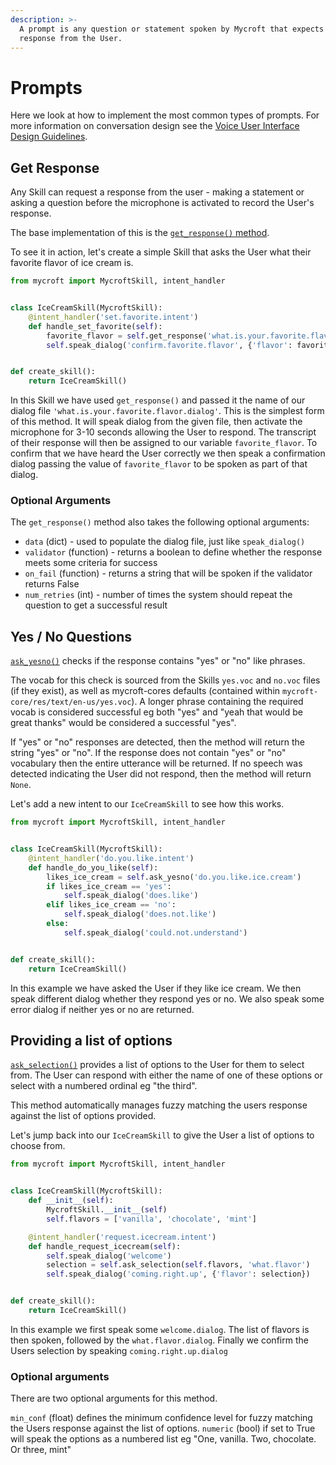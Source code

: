 ```yaml
---
description: >-
  A prompt is any question or statement spoken by Mycroft that expects a
  response from the User.
---
```


# Prompts

Here we look at how to implement the most common types of prompts. For more information on conversation design see the [Voice User Interface Design Guidelines](https://mycroft-ai.gitbook.io/docs/skill-development/voice-user-interface-design-guidelines/interactions-and-guidelines/statements-and-prompts).

## Get Response
Any Skill can request a response from the user - making a statement or asking a question before the microphone is activated to record the User's response. 

The base implementation of this is the [`get_response()` method](https://mycroft-core.readthedocs.io/en/latest/source/mycroft.html#mycroft.MycroftSkill.get_response).

To see it in action, let's create a simple Skill that asks the User what their favorite flavor of ice cream is.

```Python
from mycroft import MycroftSkill, intent_handler


class IceCreamSkill(MycroftSkill):
    @intent_handler('set.favorite.intent')
    def handle_set_favorite(self):
        favorite_flavor = self.get_response('what.is.your.favorite.flavor')
        self.speak_dialog('confirm.favorite.flavor', {'flavor': favorite_flavor})


def create_skill():
    return IceCreamSkill()
```

In this Skill we have used `get_response()` and passed it the name of our dialog file `'what.is.your.favorite.flavor.dialog'`. This is the simplest form of this method. It will speak dialog from the given file, then activate the microphone for 3-10 seconds allowing the User to respond. The transcript of their response will then be assigned to our variable `favorite_flavor`. To confirm that we have heard the User correctly we then speak a confirmation dialog passing the value of `favorite_flavor` to be spoken as part of that dialog.

### Optional Arguments
The `get_response()` method also takes the following optional arguments:
- `data` (dict) - used to populate the dialog file, just like `speak_dialog()`
- `validator` (function) - returns a boolean to define whether the response meets some criteria for success
- `on_fail` (function) - returns a string that will be spoken if the validator returns False
- `num_retries` (int) - number of times the system should repeat the question to get a successful result

## Yes / No Questions
[`ask_yesno()`](https://mycroft-core.readthedocs.io/en/latest/source/mycroft.html#mycroft.MycroftSkill.ask_yesno) checks if the response contains "yes" or "no" like phrases. 

The vocab for this check is sourced from the Skills `yes.voc` and `no.voc` files (if they exist), as well as mycroft-cores defaults (contained within `mycroft-core/res/text/en-us/yes.voc`). A longer phrase containing the required vocab is considered successful eg both "yes" and "yeah that would be great thanks" would be considered a successful "yes".

If "yes" or "no" responses are detected, then the method will return the string "yes" or "no".
If the response does not contain "yes" or "no" vocabulary then the entire utterance will be returned.
If no speech was detected indicating the User did not respond, then the method will return `None`.

Let's add a new intent to our `IceCreamSkill` to see how this works.

```Python
from mycroft import MycroftSkill, intent_handler


class IceCreamSkill(MycroftSkill):
    @intent_handler('do.you.like.intent')
    def handle_do_you_like(self):
        likes_ice_cream = self.ask_yesno('do.you.like.ice.cream')
        if likes_ice_cream == 'yes':
            self.speak_dialog('does.like')
        elif likes_ice_cream == 'no':
            self.speak_dialog('does.not.like')
        else:
            self.speak_dialog('could.not.understand')


def create_skill():
    return IceCreamSkill()
```

In this example we have asked the User if they like ice cream. We then speak different dialog whether they respond yes or no. We also speak some error dialog if neither yes or no are returned.

## Providing a list of options
[`ask_selection()`](https://mycroft-core.readthedocs.io/en/latest/source/mycroft.html#mycroft.MycroftSkill.ask_selection) provides a list of options to the User for them to select from. The User can respond with either the name of one of these options or select with a numbered ordinal eg "the third".

This method automatically manages fuzzy matching the users response against the list of options provided.

Let's jump back into our `IceCreamSkill` to give the User a list of options to choose from.

```Python
from mycroft import MycroftSkill, intent_handler


class IceCreamSkill(MycroftSkill):
    def __init__(self):
        MycroftSkill.__init__(self)
        self.flavors = ['vanilla', 'chocolate', 'mint']

    @intent_handler('request.icecream.intent')
    def handle_request_icecream(self):
        self.speak_dialog('welcome')
        selection = self.ask_selection(self.flavors, 'what.flavor')
        self.speak_dialog('coming.right.up', {'flavor': selection})


def create_skill():
    return IceCreamSkill()
```

In this example we first speak some `welcome.dialog`. The list of flavors is then spoken, followed by the `what.flavor.dialog`. Finally we confirm the Users selection by speaking `coming.right.up.dialog`

### Optional arguments
There are two optional arguments for this method. 

`min_conf` (float) defines the minimum confidence level for fuzzy matching the Users response against the list of options.
`numeric` (bool) if set to True will speak the options as a numbered list eg "One, vanilla. Two, chocolate. Or three, mint"